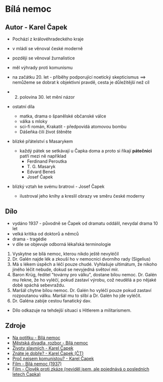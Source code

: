 # Bílá nemoc

## Autor - Karel Čapek

- Pochází z královéhradeckého kraje
- v mládí se věnoval české moderně
- později se věnoval žurnalistice
- měl výhrady proti komunismu
- na začátku 20. let - příběhy podporující noetický skepticismus ==> nemůžeme se dobrat k objektivní pravdě, cesta je důležitější než cíl
- 2. polovina 30. let mění názor

- ostatní díla
    - matka, drama o španělské občanské válce
    - válka s mloky
    - sci-fi román, Krakatit - předpovídá atomovou bombu
    - Dášeňka čili život štěněte

- blízké přátelství s Masarykem
    - každý pátek se setkávají u Čapka doma a proto si říkají **pátečníci** patří mezi ně například
        - Ferdinand Peroutka
        - T. G. Masaryk
        - Edvard Beneš
        - Josef Čapek
- blízký vztah ke svému bratrovi - Josef Čapek
    - ilustroval jeho knihy a kreslil obrazy ve směru české moderny


## Dílo

- vydáno 1937 - původně se Čapek od dramatu oddálil, nevydal drama 10 let
- velká kritika od doktorů a němců
- drama - tragédie
- v díle se objevuje odborná lékařská terminologie

1. Vyskytne se bílá nemoc, kterou nikdo ještě nevyléčil
2. Dr. Galén najde lék a zkouší ho v nemocnici dvorního rady (Sigelius)
3. Má s lékem úspěch a léčí pouze chudé. Vyhlašuje ultimátum, že nikoho jiného léčit nebude, dokud se nevyjedná světoví mír.
4. Baron Krüg, ředitel "továrny pro válku", dostane bílou nemoc. Dr. Galén mu řekne, že ho vyléčí, pokud zastaví výrobu, což neudělá a po nějaké době spáchá sebevraždu.
5. Maršál chytne bílou nemoc. Dr. Galén ho vyléčí pouze pokud zastaví rozpoutanou válku. Maršál mu to slíbí a Dr. Galén ho jde vyléčit.
6. Dr. Galéna zabije cestou fanatický dav.

- Dílo odkazuje na tehdejší situaci s Hitlerem a militarismem.

## Zdroje

- [Na potítku - Bílá nemoc](https://www.youtube.com/watch?v=y9gwXi-tPpI)
- [Městská divadla, rozbor - Bílá nemoc](https://www.ceskatelevize.cz/porady/15730334849-maturita-v-podani-mestskych-divadel-prazskych/223938000130009/)
- [Životy slavných - Karel Čapek](https://www.youtube.com/watch?v=q4zCDYqeHSE)
- [Znáte je dobře? - Karel Čapek (ČT)](https://www.ceskatelevize.cz/porady/10087924982-znate-je-dobre/206562230460002/)
- [Proč nejsem komunistou? - Karel Čapek](https://www.moderni-dejiny.cz/clanek/karel-capek-proc-nejsem-komunistou/)
- [Film - Bílá nemoc (1937)](https://www.youtube.com/watch?v=N8hM32yn5RM)
- [Film - Člověk proti zkáze (neviděl jsem, ale pojednává o posledních letech Čapka)](https://www.youtube.com/watch?v=DCmvVpqtp0A)
